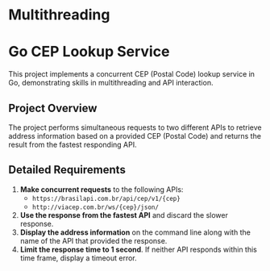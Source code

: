 # Multithreading

# Go CEP Lookup Service

This project implements a concurrent CEP (Postal Code) lookup service in Go, demonstrating skills in multithreading and API interaction.

## Project Overview

The project performs simultaneous requests to two different APIs to retrieve address information based on a provided CEP (Postal Code) and returns the result from the fastest responding API.

## Detailed Requirements

1. **Make concurrent requests** to the following APIs:
   - `https://brasilapi.com.br/api/cep/v1/{cep}`
   - `http://viacep.com.br/ws/{cep}/json/`
2. **Use the response from the fastest API** and discard the slower response.
3. **Display the address information** on the command line along with the name of the API that provided the response.
4. **Limit the response time to 1 second**. If neither API responds within this time frame, display a timeout error.
